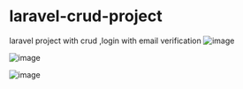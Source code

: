 # laravel-crud-project
laravel project with crud ,login with email verification
![image](https://user-images.githubusercontent.com/96628989/167932597-ac738012-5a1e-4a07-9ad4-8bcce0688b93.png)



![image](https://user-images.githubusercontent.com/96628989/167932210-025037c3-17bf-4059-b4e3-57d28491eeba.png)


![image](https://user-images.githubusercontent.com/96628989/167932402-a8302bb6-0332-43e4-985c-6701c2c1753e.png)

